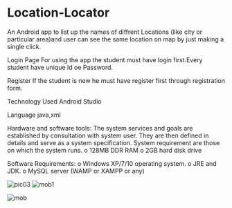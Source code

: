 # Location-Locator

An Android app to list up the names of diffrent Locations (like city or particular area)and user can see the same location on map by just making a single click.

Login Page For using the app the student must have login first.Every student have unique Id oe Password.

Register If the student is new he must have register first through registration form.

Technology Used Android Studio 

Language java,xml

Hardware and software tools: The system services and goals are established by consultation with system user. They are then defined in details and serve as a system specification. System requirement are those on which the system runs. o 128MB DDR RAM o 2GB hard disk drive

Software Requirements: o Windows XP/7/10 operating system. o JRE and JDK. o MySQL server (WAMP or XAMPP or any)


![pic03](https://user-images.githubusercontent.com/57304666/82603399-979d2980-9b80-11ea-99d7-599266244cf1.jpg)
![mob1](https://user-images.githubusercontent.com/57304666/82603398-979d2980-9b80-11ea-8680-26cc69428b20.jpg)

![mob](https://user-images.githubusercontent.com/57304666/82603396-97049300-9b80-11ea-9b04-150bbf7da180.jpg)
